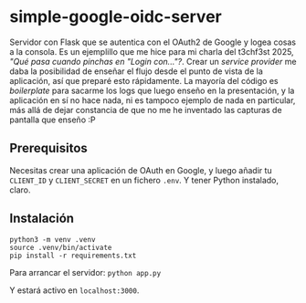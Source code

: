 # simple-google-oidc-server
Servidor con Flask que se autentica con el OAuth2 de Google y logea cosas a la consola. Es un ejemplillo que me hice para mi charla del t3chf3st 2025, _"Qué pasa cuando pinchas en "Login con..."?_. Crear un _service provider_ me daba la posibilidad de enseñar el flujo desde el punto de vista de la aplicación, así que preparé esto rápidamente. La mayoría del código es _boilerplate_ para sacarme los logs que luego enseño en la presentación, y la aplicación en sí no hace nada, ni es tampoco ejemplo de nada en particular, más allá de dejar constancia de que no me he inventado las capturas de pantalla que enseño :P

## Prerequisitos
Necesitas crear una aplicación de OAuth en Google, y luego añadir tu `CLIENT_ID` y `CLIENT_SECRET` en un fichero `.env`.
Y tener Python instalado, claro.

## Instalación

```
python3 -m venv .venv
source .venv/bin/activate
pip install -r requirements.txt
```

Para arrancar el servidor:
`python app.py`

Y estará activo en `localhost:3000`.
